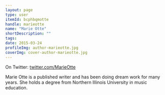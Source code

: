 ```yaml
---
layout: page
type: user
itemId: bcphbqmotte
handle: marieotte
name: "Marie Otte"
shortDescription: ""
tags:
date: 2015-03-24
profileImg: author-marieotte.jpg
coverImg: cover-author-marieotte.jpg
---
```


On Twitter: [twitter.com/MarieOtte](https://twitter.com/MarieOtte) 

Marie Otte is a published writer and has been doing dream work for many years. She holds a degree from Northern Illinois University in music education.
